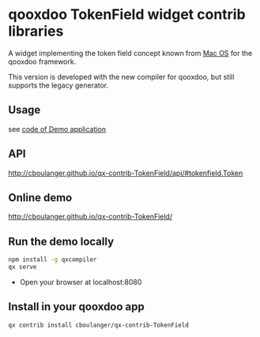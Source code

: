 # qooxdoo TokenField widget contrib libraries

A widget implementing the token field concept known from [Mac OS](https://developer.apple.com/macos/human-interface-guidelines/fields-and-labels/token-fields/) for the qooxdoo framework.

This version is developed with the new compiler for qooxdoo, but still supports
the legacy generator. 

## Usage
see [code of Demo application](source/class/tokenfield/demo/Application.js)

## API
http://cboulanger.github.io/qx-contrib-TokenField/api/#tokenfield.Token

## Online demo
http://cboulanger.github.io/qx-contrib-TokenField/

## Run the demo locally
```bash
npm install -g qxcompiler
qx serve
```
- Open your browser at localhost:8080

## Install in your qooxdoo app
```bash
qx contrib install cboulanger/qx-contrib-TokenField
```
